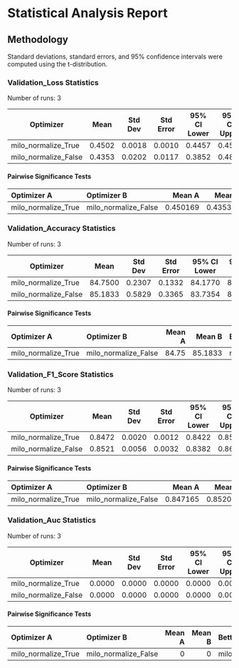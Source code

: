 # Statistical Analysis Report

## Methodology

Standard deviations, standard errors, and 95% confidence intervals were computed using the t-distribution.

### Validation_Loss Statistics

Number of runs: 3

| Optimizer | Mean | Std Dev | Std Error | 95% CI Lower | 95% CI Upper |
|-----------|------|---------|-----------|--------------|--------------|
| milo_normalize_True | 0.4502 | 0.0018 | 0.0010 | 0.4457 | 0.4546 |
| milo_normalize_False | 0.4353 | 0.0202 | 0.0117 | 0.3852 | 0.4855 |

#### Pairwise Significance Tests

| Optimizer A        | Optimizer B         |   Mean A |   Mean B | Better              |   p-value | Significant   | Metric                |
|:-------------------|:--------------------|---------:|---------:|:--------------------|----------:|:--------------|:----------------------|
| milo_normalize_True | milo_normalize_False | 0.450169 | 0.435312 | milo_normalize_False |  0.330243 |               | final_validation_loss |

### Validation_Accuracy Statistics

Number of runs: 3

| Optimizer | Mean | Std Dev | Std Error | 95% CI Lower | 95% CI Upper |
|-----------|------|---------|-----------|--------------|--------------|
| milo_normalize_True | 84.7500 | 0.2307 | 0.1332 | 84.1770 | 85.3230 |
| milo_normalize_False | 85.1833 | 0.5829 | 0.3365 | 83.7354 | 86.6313 |

#### Pairwise Significance Tests

| Optimizer A        | Optimizer B         |   Mean A |   Mean B | Better              |   p-value | Significant   | Metric                    |
|:-------------------|:--------------------|---------:|---------:|:--------------------|----------:|:--------------|:--------------------------|
| milo_normalize_True | milo_normalize_False |    84.75 |  85.1833 | milo_normalize_False |  0.328488 |               | final_validation_accuracy |

### Validation_F1_Score Statistics

Number of runs: 3

| Optimizer | Mean | Std Dev | Std Error | 95% CI Lower | 95% CI Upper |
|-----------|------|---------|-----------|--------------|--------------|
| milo_normalize_True | 0.8472 | 0.0020 | 0.0012 | 0.8422 | 0.8521 |
| milo_normalize_False | 0.8521 | 0.0056 | 0.0032 | 0.8382 | 0.8659 |

#### Pairwise Significance Tests

| Optimizer A        | Optimizer B         |   Mean A |   Mean B | Better              |   p-value | Significant   | Metric                    |
|:-------------------|:--------------------|---------:|---------:|:--------------------|----------:|:--------------|:--------------------------|
| milo_normalize_True | milo_normalize_False | 0.847165 | 0.852082 | milo_normalize_False |  0.262626 |               | final_validation_f1_score |

### Validation_Auc Statistics

Number of runs: 3

| Optimizer | Mean | Std Dev | Std Error | 95% CI Lower | 95% CI Upper |
|-----------|------|---------|-----------|--------------|--------------|
| milo_normalize_True | 0.0000 | 0.0000 | 0.0000 | 0.0000 | 0.0000 |
| milo_normalize_False | 0.0000 | 0.0000 | 0.0000 | 0.0000 | 0.0000 |

#### Pairwise Significance Tests

| Optimizer A        | Optimizer B         |   Mean A |   Mean B | Better              |   p-value | Significant   | Metric               |
|:-------------------|:--------------------|---------:|---------:|:--------------------|----------:|:--------------|:---------------------|
| milo_normalize_True | milo_normalize_False |        0 |        0 | milo_normalize_False |       nan |               | final_validation_auc |

